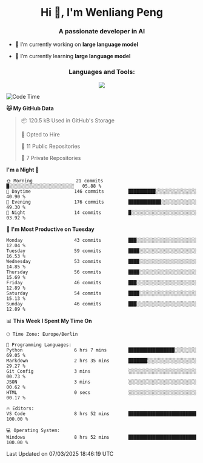 <h1 align="center">Hi 👋, I'm Wenliang Peng</h1>
<h3 align="center">A passionate developer in AI</h3>

- 🔭 I’m currently working on **large language model**

- 🌱 I’m currently learning **large language model**

<!-- <h3 align="left">Connect with me:</h3> -->
<!-- <p align="left">
</p> -->

<h3 align="center">Languages and Tools:</h3>
<p align="center">
  <a href="https://skillicons.dev">
    <img src="https://skillicons.dev/icons?i=cpp,ros,docker,azure,git,linux,py,pytorch,cmake,githubactions,powershell,md&perline=6" />
  </a>
</p>


<!-- <p><img align="center" src="https://github-readme-stats.vercel.app/api/top-langs?username=bpwl0121&show_icons=true&locale=en&layout=compact" alt="bpwl0121" /></p> -->

<!-- <p><img align="center" src="https://github-readme-streak-stats.herokuapp.com/?user=bpwl0121&" alt="bpwl0121" /></p> -->

<!--START_SECTION:waka-->
![Code Time](http://img.shields.io/badge/Code%20Time-186%20hrs%2042%20mins-blue)

**🐱 My GitHub Data** 

> 📦 120.5 kB Used in GitHub's Storage 
 > 
> 💼 Opted to Hire
 > 
> 📜 11 Public Repositories 
 > 
> 🔑 7 Private Repositories 
 > 
**I'm a Night 🦉** 

```text
🌞 Morning                21 commits          █░░░░░░░░░░░░░░░░░░░░░░░░   05.88 % 
🌆 Daytime                146 commits         ██████████░░░░░░░░░░░░░░░   40.90 % 
🌃 Evening                176 commits         ████████████░░░░░░░░░░░░░   49.30 % 
🌙 Night                  14 commits          █░░░░░░░░░░░░░░░░░░░░░░░░   03.92 % 
```
📅 **I'm Most Productive on Tuesday** 

```text
Monday                   43 commits          ███░░░░░░░░░░░░░░░░░░░░░░   12.04 % 
Tuesday                  59 commits          ████░░░░░░░░░░░░░░░░░░░░░   16.53 % 
Wednesday                53 commits          ████░░░░░░░░░░░░░░░░░░░░░   14.85 % 
Thursday                 56 commits          ████░░░░░░░░░░░░░░░░░░░░░   15.69 % 
Friday                   46 commits          ███░░░░░░░░░░░░░░░░░░░░░░   12.89 % 
Saturday                 54 commits          ████░░░░░░░░░░░░░░░░░░░░░   15.13 % 
Sunday                   46 commits          ███░░░░░░░░░░░░░░░░░░░░░░   12.89 % 
```


📊 **This Week I Spent My Time On** 

```text
🕑︎ Time Zone: Europe/Berlin

💬 Programming Languages: 
Python                   6 hrs 7 mins        █████████████████░░░░░░░░   69.05 % 
Markdown                 2 hrs 35 mins       ███████░░░░░░░░░░░░░░░░░░   29.27 % 
Git Config               3 mins              ░░░░░░░░░░░░░░░░░░░░░░░░░   00.73 % 
JSON                     3 mins              ░░░░░░░░░░░░░░░░░░░░░░░░░   00.62 % 
HTML                     0 secs              ░░░░░░░░░░░░░░░░░░░░░░░░░   00.17 % 

🔥 Editors: 
VS Code                  8 hrs 52 mins       █████████████████████████   100.00 % 

💻 Operating System: 
Windows                  8 hrs 52 mins       █████████████████████████   100.00 % 
```


 Last Updated on 07/03/2025 18:46:19 UTC
<!--END_SECTION:waka-->

